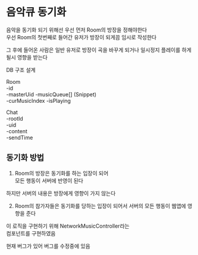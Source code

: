 # 음악큐 동기화
음악을 동기화 되기 위해선 우선 먼저 Room의 방장을 정해야한다  
우선 Room의 첫번째로 들어간 유저가 방장이 되게끔 임시로 작성한다

그 후에 들어온 사람은 일반 유저로 방장이 곡을 바꾸게 되거나 일시정지 플레이를 하게 될시 영향을 받는다  

DB 구조 설계

Room  
-id  
-masterUid 
-musicQueue[] (Snippet)  
-curMusicIndex 
-isPlaying
  
Chat  
-rootId  
-uid  
-content  
-sendTime  

## 동기화 방법

1. Room의 방장은 동기화를 하는 입장이 되어  
모든 행동이 서버에 반영이 된다

하지만 서버의 내용은 방장에게 영향이 가지 않는다

2. Room의 참가자들은 동기화를 당하는 입장이 되어서
서버의 모든 행동이 웹앱에 영향을 준다

이 로직을 구현하기 위해 NetworkMusicController라는  
컴포넌트를 구현하였음

현재 버그가 있어 버그를 수정중에 있음

